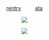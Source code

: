 


<div align="center">
  
[rentry](https://rentry.co/raree)  󠀠󠀠 ㅤㅤ  [ata](https://wendy.atabook.org/)

</div>

<p align="center">
  <img src= "https://files.catbox.moe/bxpvrn.gif">
</p>


<p align="center">
  <a href="https://github.com/kittinan/spotify-github-profile">
    <img src="https://spotify-github-profile.kittinanx.com/api/view?uid=31riqf3fmmfy6353kzizximkybjq&cover_image=true&theme=novatorem&show_offline=false&background_color=ffffff&interchange=false&profanity=false&bar_color=1d301c&bar_color_cover=false">
    
  </a>
</p>
